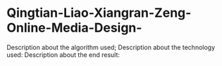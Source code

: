 # Qingtian-Liao-Xiangran-Zeng-Online-Media-Design-

Description about the algorithm used;
Description about the technology used:
Description about the end result:
